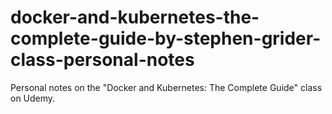# docker-and-kubernetes-the-complete-guide-by-stephen-grider-class-personal-notes
Personal notes on the "Docker and Kubernetes: The Complete Guide" class on Udemy.
